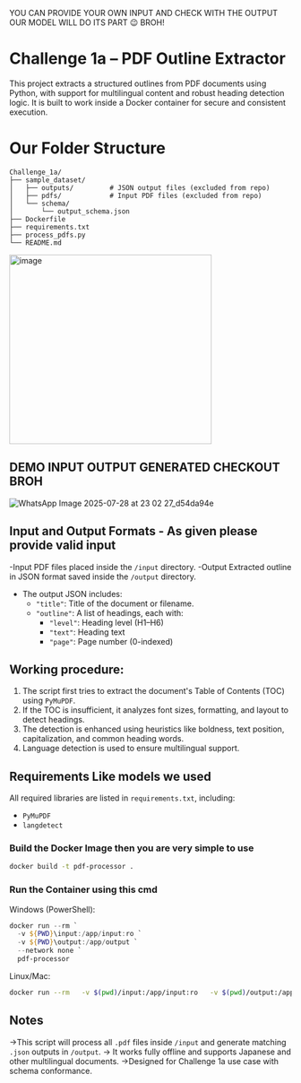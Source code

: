 YOU CAN PROVIDE YOUR OWN INPUT AND CHECK WITH THE OUTPUT OUR MODEL WILL DO ITS PART 😉 BROH!

# Challenge 1a – PDF Outline Extractor

This project extracts a structured outlines from PDF documents using Python, with support for multilingual content and robust heading detection logic. It is built to work inside a Docker container for secure and consistent execution.

# Our Folder Structure

```
Challenge_1a/
├── sample_dataset/
│   ├── outputs/         # JSON output files (excluded from repo)
│   ├── pdfs/            # Input PDF files (excluded from repo)
│   └── schema/
│       └── output_schema.json
├── Dockerfile
├── requirements.txt
├── process_pdfs.py
└── README.md
```
<img width="361" height="338" alt="image" src="https://github.com/user-attachments/assets/696ffa62-92c6-4684-9ec5-516c5be14e31" />

## DEMO INPUT OUTPUT GENERATED CHECKOUT BROH

![WhatsApp Image 2025-07-28 at 23 02 27_d54da94e](https://github.com/user-attachments/assets/e67dd1e2-e9ef-45be-abbe-99c06d5a83aa)


## Input and Output Formats - As given please provide valid input

-Input PDF files placed inside the `/input` directory.
-Output Extracted outline in JSON format saved inside the `/output` directory.
- The output JSON includes:
  - `"title"`: Title of the document or filename.
  - `"outline"`: A list of headings, each with:
    - `"level"`: Heading level (H1–H6)
    - `"text"`: Heading text
    - `"page"`: Page number (0-indexed)

## Working procedure:

1. The script first tries to extract the document's Table of Contents (TOC) using `PyMuPDF`.
2. If the TOC is insufficient, it analyzes font sizes, formatting, and layout to detect headings.
3. The detection is enhanced using heuristics like boldness, text position, capitalization, and common heading words.
4. Language detection is used to ensure multilingual support.

## Requirements Like models we used

All required libraries are listed in `requirements.txt`, including:
- `PyMuPDF`
- `langdetect`

### Build the Docker Image then you are very simple to use

```bash
docker build -t pdf-processor .
```

### Run the Container using this cmd

Windows (PowerShell):
```powershell
docker run --rm `
  -v ${PWD}\input:/app/input:ro `
  -v ${PWD}\output:/app/output `
  --network none `
  pdf-processor
```

Linux/Mac:
```bash
docker run --rm   -v $(pwd)/input:/app/input:ro   -v $(pwd)/output:/app/output   --network none   pdf-processor
```

## Notes

->This script will process all `.pdf` files inside `/input` and generate matching `.json` outputs in `/output`.
-> It works fully offline and supports Japanese and other multilingual documents.
->Designed for Challenge 1a use case with schema conformance.
